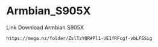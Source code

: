 # Armbian_S905X

Link Download Armbian S905X

    https://mega.nz/folder/ZslTzYQR#Pl1-UE1fRFcgf-vbLFSSig

